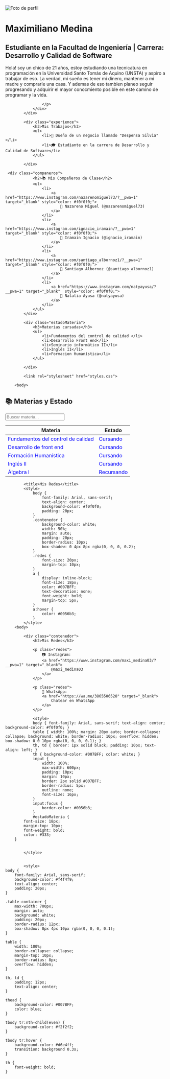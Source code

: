 <!DOCTYPE html>
<html lang="es">
<head>
    <meta charset="UTF-8">
    <meta name="viewport" content="width=device-width, initial-scale=1.0">
    <title>Biografía Profesional</title>
    <link rel="stylesheet" href="styles.css">
</head>
<body>
    <div class="wrapper">
        <div class="container">
            <div class="profile">
                <img src="public/image.jpg" alt="Foto de perfil" class="profile-img">
                <div class="bio">
                    <h1>Maximiliano Medina</h1>
                    <h2>Estudiante en la Facultad de Ingeniería | Carrera: Desarrollo y Calidad de Software</h2>
                    <p>
                        Hola! soy un chico de 21 años, estoy estudiando una tecnicatura en programación en la Universidad Santo Tomás de Aquino (UNSTA) y aspiro a trabajar de eso.
                         La verdad, mi sueño es tener mi dinero, mantener a mi madre y comprarle una casa.
                         Y ademas de eso tambien planeo seguir progresando y adquirir el mayor conocmiento posible en este camino de programar y la vida.
                         
                    </p>
                </div>
            </div>
            
            <div class="experience">
                <h3>Mis Trabajos</h3>
                <ul>
                    <li>💼 Dueño de un negocio llamado "Despensa Silvia"</li>
                    <li>🎓 Estudiante en la carrera de Desarrollo y Calidad de Software</li>
                </ul>
            
            </div>
            
     <div class="companeros">
                <h2>📚 Mis Compañeros de Clase</h2>
                <ul>
                    <li>
                        <a href="https://www.instagram.com/nazarenomiguel73/?__pwa=1" target="_blank" style="color: #f0f0f0;">
                            👤 Nazareno Miguel (@nazarenomiguel73)
                        </a>
                    </li>
                    <li>
                        <a href="https://www.instagram.com/ignacio_iramain/?__pwa=1" target="_blank" style="color: #f0f0f0;">
                            👤 Iramain Ignacio (@ignacio_iramain)
                        </a>
                    </li>
                    <li>
                        <a href="https://www.instagram.com/santiago_albornoz1/?__pwa=1" target="_blank" style="color: #f0f0f0;">
                            👤 Santiago Albornoz (@santiago_albornoz1)
                        </a>
                    </li>
                    <li>
                        <a href="https://www.instagram.com/natyayusa/?__pwa=1" target="_blank"  style="color: #f0f0f0;">
                            👤 Natalia Ayusa (@natyayusa)
                        </a>
                    </li>  
                </ul>
            </div>
            
            <div class="estadoMateria">
                <h3>Materias cursadas</h3>
                <ul>
                    <li>Fundamentos del control de calidad </li>
                    <li>Desarrollo Front end</li>
                    <li>Seminario informático II</li>
                    <li>Inglés II</li>
                    <li>Formacion Humanística</li>
                </ul>
            
            </div>
            
            <link rel="stylesheet" href="styles.css">

        <body>


  <div class="table-container">
    <h2>📚 Materias y Estado</h2>
            <input type="text" id="busqueda" placeholder="Buscar materia...">
            <p id="estadoMateria"></p>
    <table>
        <thead>
            <tr>
                <th>Materia</th>
                <th>Estado</th>
            </tr>
        </thead>
        <tbody style="color:blue">
            <tr>
                <td>Fundamentos del control de calidad</td>
                <td>Cursando</td>
            </tr>
            <tr>
                <td>Desarrollo de front end</td>
                <td>Cursando</td>
            </tr>
            <tr>
                <td>Formación Humanística</td>
                <td>Cursando</td>
            </tr>
            <tr>
                <td>Inglés II</td>
                <td>Cursando</td>
            </tr>
            <tr>
                <td>Álgebra I</td>
                <td>Recursando</td>
            </tr>
        </tbody>
    </table>
</div>

            <title>Mis Redes</title>
            <style>
                body { 
                    font-family: Arial, sans-serif; 
                    text-align: center; 
                    background-color: #f0f0f0; 
                    padding: 20px; 
                }
                .contenedor {
                    background-color: white;
                    width: 50%;
                    margin: auto;
                    padding: 20px;
                    border-radius: 10px;
                    box-shadow: 0 4px 8px rgba(0, 0, 0, 0.2);
                }
                .redes {
                    font-size: 20px;
                    margin-top: 10px;
                }
                a {
                    display: inline-block;
                    font-size: 18px;
                    color: #007BFF;
                    text-decoration: none;
                    font-weight: bold;
                    margin-top: 5px;
                }
                a:hover { 
                    color: #0056b3; 
                }
            </style>
        <body>
        
            <div class="contenedor">
                <h2>Mis Redes</h2>
        
                <p class="redes">
                    📷 Instagram:  
                    <a href="https://www.instagram.com/maxi_medina03/?__pwa=1" target="_blank">
                        @maxi_medina03
                    </a>
                </p>
        
                <p class="redes">
                    📱 WhatsApp:  
                    <a href="https://wa.me/3865506528" target="_blank">
                        Chatear en WhatsApp
                    </a>
                </p>

</body>
</html>

<script>
    document.addEventListener("DOMContentLoaded", function () {
        document.getElementById("busqueda").addEventListener("keyup", filtrarMaterias);
    });

    function filtrarMaterias() {
        let input = document.getElementById("busqueda").value; // Selecciona el input correcto
        let filas = document.querySelectorAll("tbody tr");
        let estadoTexto = document.getElementById("estadoMateria");
        let encontrado = false;

        filas.forEach(fila => {
            let materia = fila.cells[0].textContent.toLowerCase(); // Ahora usa la celda correcta
            let estado = fila.cells[1].textContent; // La segunda columna tiene el estado
            
            if (materia.includes(input) && input !== "") {
                fila.style.display = "";
                estadoTexto.textContent = "Estado: " + estado;
                encontrado = true;
            } else {
                fila.style.display = "none";
            }
        });

        if (!encontrado) {
            estadoTexto.textContent = "";
        }
    }

    </script>

                <style>
                body { font-family: Arial, sans-serif; text-align: center; background-color: #f0f0f0; }
                table { width: 100%; margin: 20px auto; border-collapse: collapse; background: white; border-radius: 10px; overflow: hidden; box-shadow: 0 0 10px rgba(0, 0, 0, 0.1); }
                th, td { border: 1px solid black; padding: 10px; text-align: left; }
                th { background-color: #007BFF; color: white; }
                input {
                    width: 100%;
                    max-width: 600px;
                    padding: 10px;
                    margin: 10px;
                    border: 2px solid #007BFF;
                    border-radius: 5px;
                    outline: none;
                    font-size: 16px;
                }
                input:focus {
                    border-color: #0056b3;
                }
                #estadoMateria {
            font-size: 18px;
            margin-top: 10px;
            font-weight: bold;
            color: #333;
        }

        
            </style>


            <style>
    body { 
        font-family: Arial, sans-serif; 
        background-color: #f4f4f9; 
        text-align: center;
        padding: 20px;
    }

    .table-container {
        max-width: 700px;
        margin: auto;
        background: white;
        padding: 20px;
        border-radius: 12px;
        box-shadow: 0px 4px 10px rgba(0, 0, 0, 0.1);
    }

    table {
        width: 100%;
        border-collapse: collapse;
        margin-top: 10px;
        border-radius: 8px;
        overflow: hidden;
    }

    th, td {
        padding: 12px;
        text-align: center;
    }

    thead {
        background-color: #007BFF;
        color: blue;
    }

    tbody tr:nth-child(even) {
        background-color: #f2f2f2;
    }

    tbody tr:hover {
        background-color: #d6e4ff;
        transition: background 0.3s;
    }

    th {
        font-weight: bold;
    }
</style>
  
